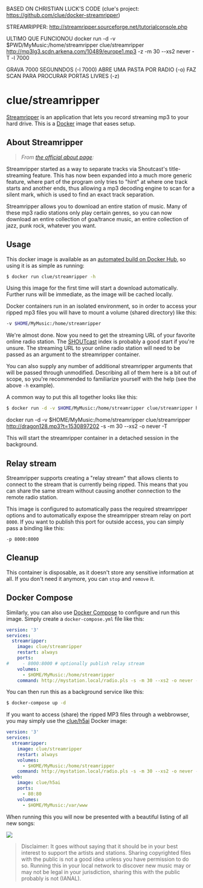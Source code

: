 BASED ON CHRISTIAN LUCK'S CODE (clue's project: https://github.com/clue/docker-streamripper)

STREAMRIPPER: http://streamripper.sourceforge.net/tutorialconsole.php

ULTIMO QUE FUNCIONOU
docker run -d -v $PWD/MyMusic:/home/streamripper clue/streamripper http://mp3lg3.scdn.arkena.com/10489/europe1.mp3 -z -m 30 --xs2 never -T -l 7000

GRAVA 7000 SEGUNNDOS (-l 7000)
ABRE UMA PASTA POR RADIO (-o)
FAZ SCAN PARA PROCURAR PORTAS LIVRES (-z)



# clue/streamripper

[Streamripper](http://streamripper.sourceforge.net/) is an application that lets you record streaming mp3 to your hard drive. This is a [Docker](https://www.docker.com) image that eases setup.

## About Streamripper

> *From [the official about page](http://streamripper.sourceforge.net/about.php):*

Streamripper started as a way to separate tracks via Shoutcast's title-streaming feature. This has now been expanded into a much more generic feature, where part of the program only tries to "hint" at where one track starts and another ends, thus allowing a mp3 decoding engine to scan for a silent mark, which is used to find an exact track separation.

Streamripper allows you to download an entire station of music. Many of these mp3 radio stations only play certain genres, so you can now download an entire collection of goa/trance music, an entire collection of jazz, punk rock, whatever you want. 

## Usage

This docker image is available as an [automated build on Docker Hub](https://hub.docker.com/r/clue/streamripper/), so using it is as simple as running:

```bash
$ docker run clue/streamripper -h
```

Using this image for the first time will start a download automatically. Further runs will be immediate, as the image will be cached locally.

Docker containers run in an isolated environment, so in order to access your ripped mp3 files you will have to mount a volume (shared directory) like this:

```bash
-v $HOME/MyMusic:/home/streamripper
```

We're almost done. Now you need to get the streaming URL of your favorite online radio station. The [SHOUTcast](http://www.shoutcast.com/) index is probably a good start if you're unsure. The streaming URL to your online radio station will need to be passed as an argument to the streamripper container.

You can also supply any number of additional streamripper arguments that will be passed through unmodified. Describing all of them here is a bit out of scope, so you're recommended to familiarize yourself with the help (see the above `-h` example).

A common way to put this all together looks like this:

```bash
$ docker run -d -v $HOME/MyMusic:/home/streamripper clue/streamripper http://mystation.local/radio.pls -s -m 30 --xs2 -o never -T
```

docker run -d -v $HOME/MyMusic:/home/streamripper clue/streamripper http://dragon128.mp3?t=1530897202 -s -m 30 --xs2 -o never -T

This will start the streamripper container in a detached session in the background.

## Relay stream

Streamripper supports creating a "relay stream" that allows clients to connect to the stream that is currently being ripped. This means that you can share the same stream without causing another connection to the remote radio station.

This image is configured to automatically pass the required streamripper options and to automatically expose the streamripper stream relay on port `8000`. If you want to publish this port for outside access, you can simply pass a binding like this:

```
-p 8000:8000
```

## Cleanup

This container is disposable, as it doesn't store any sensitive information at all. If you don't need it anymore, you can `stop` and `remove` it.

## Docker Compose

Similarly, you can also use [Docker Compose](https://docs.docker.com/compose/) to configure and run this image. Simply create a `docker-compose.yml` file like this:

```yml
version: '3'
services:
  streamripper:
    image: clue/streamripper
    restart: always
    ports:
#     - 8000:8000 # optionally publish relay stream
    volumes:
      - $HOME/MyMusic:/home/streamripper
    command: http://mystation.local/radio.pls -s -m 30 --xs2 -o never -T
```

You can then run this as a background service like this:

```bash
$ docker-compose up -d
```

If you want to access (share) the ripped MP3 files through a webbrowser, you may simply use the [clue/h5ai](https://github.com/clue/docker-h5ai) Docker image:

```yml
version: '3'
services:
  streamripper:
    image: clue/streamripper
    restart: always
    volumes:
      - $HOME/MyMusic:/home/streamripper
    command: http://mystation.local/radio.pls -s -m 30 --xs2 -o never -T
  web:
    image: clue/h5ai
    ports:
      - 80:80
    volumes:
      - $HOME/MyMusic:/var/www
```

When running this you will now be presented with a beautiful listing of all new songs:

![](https://cloud.githubusercontent.com/assets/776829/3098666/440f3ca6-e5ef-11e3-8979-36d2ac1a36a0.png)

> Disclaimer: It goes without saying that it should be in your best interest to support the artists and stations. Sharing copyrighted files with the public is not a good idea unless you have permission to do so. Running this in your local network to discover new music may or may not be legal in your jurisdiction, sharing this with the public probably is not (IANAL).
